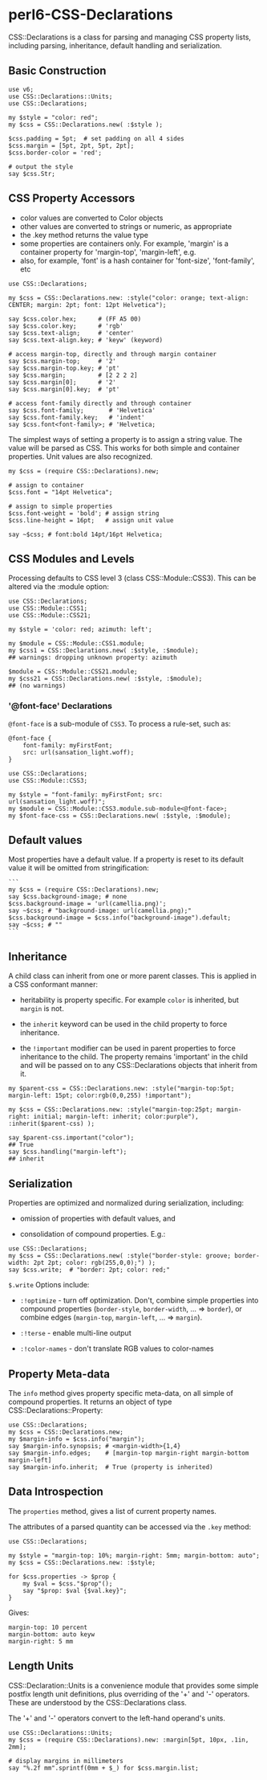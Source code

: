 # perl6-CSS-Declarations
CSS::Declarations is a class for parsing and managing CSS property lists, including parsing, inheritance, default handling and serialization.


## Basic Construction
```
use v6;
use CSS::Declarations::Units;
use CSS::Declarations;

my $style = "color: red";
my $css = CSS::Declarations.new( :$style );

$css.padding = 5pt;  # set padding on all 4 sides
$css.margin = [5pt, 2pt, 5pt, 2pt];
$css.border-color = 'red';

# output the style
say $css.Str;
```

## CSS Property Accessors 

- color values are converted to Color objects
- other values are converted to strings or numeric, as appropriate
- the .key method returns the value type
- some properties are containers only. For example, 'margin' is a container property for 'margin-top', 'margin-left', e.g.
- also, for example, 'font' is a hash container for 'font-size', 'font-family', etc

```
use CSS::Declarations;

my $css = CSS::Declarations.new: :style("color: orange; text-align: CENTER; margin: 2pt; font: 12pt Helvetica");

say $css.color.hex;      # (FF A5 00)
say $css.color.key;      # 'rgb'
say $css.text-align;     # 'center'
say $css.text-align.key; # 'keyw' (keyword)

# access margin-top, directly and through margin container
say $css.margin-top;     # '2'
say $css.margin-top.key; # 'pt'
say $css.margin;         # [2 2 2 2]
say $css.margin[0];      # '2'
say $css.margin[0].key;  # 'pt'

# access font-family directly and through container
say $css.font-family;       # 'Helvetica'
say $css.font-family.key;   # 'indent'
say $css.font<font-family>; # 'Helvetica;
```

The simplest ways of setting a property is to assign a string value.  The value will be parsed as CSS. This works for both simple and container properties. Unit values are also recognized.

````
my $css = (require CSS::Declarations).new;

# assign to container
$css.font = "14pt Helvetica";

# assign to simple properties
$css.font-weight = 'bold'; # assign string
$css.line-height = 16pt;   # assign unit value

say ~$css; # font:bold 14pt/16pt Helvetica;
````

## CSS Modules and Levels

Processing defaults to CSS level 3 (class CSS::Module::CSS3). This can be altered via the :module option:

```
use CSS::Declarations;
use CSS::Module::CSS1;
use CSS::Module::CSS21;

my $style = 'color: red; azimuth: left';

my $module = CSS::Module::CSS1.module;
my $css1 = CSS::Declarations.new( :$style, :$module);
## warnings: dropping unknown property: azimuth

$module = CSS::Module::CSS21.module;
my $css21 = CSS::Declarations.new( :$style, :$module);
## (no warnings)
```

### '@font-face' Declarations

`@font-face` is a sub-module of `CSS3`. To process a rule-set, such as:

```
@font-face {
    font-family: myFirstFont;
    src: url(sansation_light.woff);
}
```

```
use CSS::Declarations;
use CSS::Module::CSS3;

my $style = "font-family: myFirstFont; src: url(sansation_light.woff)";
my $module = CSS::Module::CSS3.module.sub-module<@font-face>;
my $font-face-css = CSS::Declarations.new( :$style, :$module);
```

## Default values

Most properties have a default value. If a property is reset to its default value it will be omitted from stringification:

    ```
    my $css = (require CSS::Declarations).new;
    say $css.background-image; # none
    $css.background-image = 'url(camellia.png)';
    say ~$css; # "background-image: url(camellia.png);"
    $css.background-image = $css.info("background-image").default;
    say ~$css; # ""
    ```

## Inheritance

A child class can inherit from one or more parent classes. This is applied in a CSS conformant manner:

- heritability is property specific. For example `color` is inherited, but `margin` is not.

- the `inherit` keyword can be used in the child property to force inheritance.

- the `!important` modifier can be used in parent properties to force inheritance to the child. The property remains 'important' in the child and will be passed on to any CSS::Declarations objects that inherit from it.

```
my $parent-css = CSS::Declarations.new: :style("margin-top:5pt; margin-left: 15pt; color:rgb(0,0,255) !important");

my $css = CSS::Declarations.new: :style("margin-top:25pt; margin-right: initial; margin-left: inherit; color:purple"), :inherit($parent-css) );

say $parent-css.important("color");
## True
say $css.handling("margin-left");
## inherit
```

## Serialization

Properties are optimized and normalized during serialization, including:

- omission of properties with default values, and

- consolidation of compound properties. E.g.:

```
use CSS::Declarations;
my $css = CSS::Declarations.new( :style("border-style: groove; border-width: 2pt 2pt; color: rgb(255,0,0);") );
say $css.write;  # "border: 2pt; color: red;"
```

`$.write` Options include:

- `:!optimize` - turn off optimization. Don't, combine simple properties into compound properties (`border-style`, `border-width`, ... => `border`), or combine edges (`margin-top`, `margin-left`, ... => `margin`).

- `:!terse` - enable multi-line output

- `:!color-names` - don't translate RGB values to color-names

## Property Meta-data

The `info` method gives property specific meta-data, on all simple of compound properties. It returns an object of type CSS::Declarations::Property:

```
use CSS::Declarations;
my $css = CSS::Declarations.new;
my $margin-info = $css.info("margin");
say $margin-info.synopsis; # <margin-width>{1,4}
say $margin-info.edges;    # [margin-top margin-right margin-bottom margin-left]
say $margin-info.inherit;  # True (property is inherited)
```

## Data Introspection

The `properties` method, gives a list of current property names.

The attributes of a parsed quantity can be accessed via the `.key` method:

```
use CSS::Declarations;

my $style = "margin-top: 10%; margin-right: 5mm; margin-bottom: auto";
my $css = CSS::Declarations.new: :$style;

for $css.properties -> $prop {
    my $val = $css."$prop"();
    say "$prop: $val {$val.key}";
}

```
Gives:
```
margin-top: 10 percent
margin-bottom: auto keyw
margin-right: 5 mm
```

## Length Units

CSS::Declaration::Units is a convenience module that provides some simple postfix length unit definitions, plus overriding of the '+' and '-'
operators. These are understood by the CSS::Declarations class.

The '+' and '-' operators convert to the left-hand operand's units.

```
use CSS::Declarations::Units;
my $css = (require CSS::Declarations).new: :margin[5pt, 10px, .1in, 2mm];

# display margins in millimeters
say "%.2f mm".sprintf(0mm + $_) for $css.margin.list;
```
